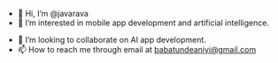 - 👋 Hi, I’m @javarava
- 👀 I’m interested in mobile app development and artificial intelligence.
<!--- - 🌱 I’m currently learning Dart and Flutter --->
- 💞️ I’m looking to collaborate on AI app development.
- 📫 How to reach me through email at babatundeaniyi@gmail.com

<!---
javarava/javarava is a ✨ special ✨ repository because its `README.md` (this file) appears on your GitHub profile.
You can click the Preview link to take a look at your changes.
--->
